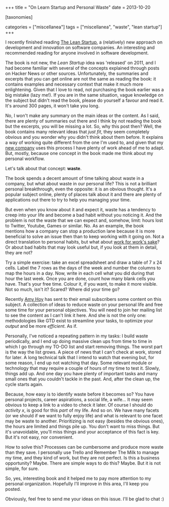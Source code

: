 +++
title = "On Learn Startup and Personal Waste"
date = 2013-10-20

[taxonomies]

categories = ["miscellanea"]
tags = ["miscellanea", "waste", "lean startup"]
+++

I recently finished reading [The Lean Startup](http://theleanstartup.com/), a (relatively) new approach on development and innovation on software companies. An interesting and recommended reading for anyone involved in software development.

<!-- more -->

The book is not new, the *Lean Startup* idea was 'released' on 2011, and I had become familiar with several of the concepts explained through posts on Hacker News or other sources. Unfortunately, the summaries and excerpts that you can get online are not the same as reading the book: it contains examples and necessary context that make it much more enlightening. Given that I love to read, not purchasing the book earlier was a big mistake (lazy me!). If you are in the same situation, vague knowledge on the subject but didn't read the book, please do yourself a favour and read it. It's around 300 pages, it won't take you long.

No, I won't make any summary on the main ideas or the content. As I said, there are plenty of summaries out there and I think by not reading the book but the excerpts, you will be missing a lot. So, why this post then? Well, the book contains many relevant ideas that *just fit*, they seem completely obvious and you wonder why you didn't think about them before. It explains a way of working quite different from the one I'm used to, and given that my [new company](www.gumtree.com) uses this process I have plenty of work ahead of me to adapt. But, mostly, because one concept in the book made me think about my personal workflow.

Let's talk about that concept: **waste**.

The book spends a decent amount of time talking about waste in a company, but what about waste in our personal life? This is not a brilliant personal breakthrough, even the opposite: it is an obvious thought. It's a popular subject online, plenty of places talk about it and there are plenty of applications out there to try to help you managing your time.

But even when you know about it and expect it, waste has a tendency to creep into your life and become a bad habit without you noticing it. And the problem is not the waste that we can expect and, somehow, limit: hours lost to Twitter, Youtube, Games or similar. No. As an example, the book mentions how a company can stop a production lane because it is more beneficial to solve an issue then than to keep working with it going on. Not a direct translation to personal habits, but what about [work for work's sake](http://www.lifestyleupdated.com/2013/08/05/eliminating-w4w-work-for-works-sake-and-an-announcement/)? Or about bad habits that may look useful but, if you look at them in detail, they are not?

Try a simple exercise: take an excel spreadsheet and draw a table of 7 x 24 cells. Label the 7 rows as the days of the week and number the columns to map the hours in a day. Now, write in each cell  what you did during that hour the last week. Once you are done, count how many blank cells you have. That's your free time. Colour it, if you want, to make it more visible. Not so much, isn't it? Scared? Where did your time go?

Recently [Amy Hoy](http://unicornfree.com/) has sent to their email subscribers some content on this subject. A collection of ideas to reduce waste on your personal life and free some time for your personal objectives. You will need to join her mailing list to see the content as I can't link it here. And she is not the only one: methodologies like GTD exist to streamline your tasks, to optimize your *output* and be more *efficient*. As if.

Personally, I've noticed a repeating pattern in my tasks: I build waste periodically, and I end up doing massive clean ups from time to time in which I go through my TO-DO list and start removing things. The worst part is the way the list grows. A piece of news that I can't check at work, stored for later. A long technical talk that I intend to watch that evening but, for some reason, I end up not watching that day. Some relevant module or technology that may require a couple of hours of my time to test it. Slowly, things add up. And one day you have plenty of important tasks and many small ones that you couldn't tackle in the past. And, after the clean up, the cycle starts again.

Because, how easy is to identify waste before it becomes so? You have personal projects, career aspirations, a social life, a wife... It may seem obvious to keep a link to a video to check it later. Of course I should do *activity x*, is good for this *part* of my life. And so on. We have many facets (or we should if we want to fully enjoy life) and what is relevant to one facet may be waste to another. Prioritizing is not easy (besides the obvious ones), the hours are limited and things pile up. You don't want to miss things. But it's unavoidable, you'll miss things and your acceptance of this fact is key. But it's not easy, nor convenient.

How to solve this? Processes can be cumbersome and produce more waste than they save. I personally use Trello and Remember The Milk to manage my time, and they kind of work, but they are not perfect. Is this a business opportunity? Maybe. There are simple ways to do this? Maybe. But it is not simple, for sure.

So, yes, interesting book and it helped me to pay more attention to my personal organization. Hopefully I'll improve in this area, I'll keep you posted.

Obviously, feel free to send me your ideas on this issue. I'll be glad to chat :)
